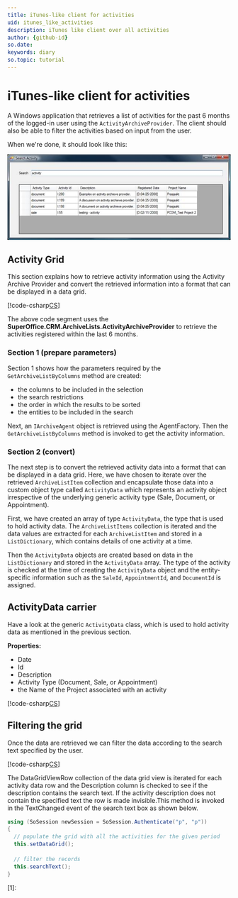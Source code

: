 ```yaml
---
title: iTunes-like client for activities
uid: itunes_like_activities
description: iTunes like client over all activities
author: {github-id}
so.date: 
keywords: diary
so.topic: tutorial
---
```


# iTunes-like client for activities

A Windows application that retrieves a list of activities for the past 6 months of the logged-in user using the `ActivityArchiveProvider`. The client should also be able to filter the activities based on input from the user.

When we're done, it should look like this:

![01][img1]

## Activity Grid

This section explains how to retrieve activity information using the Activity Archive Provider and convert the retrieved information into a format that can be displayed in a data grid.

[!code-csharp[CS](includes/itunes-setdatagrid.cs)]

The above code segment uses the **SuperOffice.CRM.ArchiveLists.ActivityArchiveProvider** to retrieve the activities registered within the last 6 months.

### Section 1 (prepare parameters)

Section 1 shows how the parameters required by the `GetArchiveListByColumns` method are created:

* the columns to be included in the selection
* the search restrictions
* the order in which the results to be sorted
* the entities to be included in the search

Next, an `IArchiveAgent` object is retrieved using the AgentFactory. Then the `GetArchiveListByColumns` method is invoked to get the activity information.

### Section 2 (convert)

The next step is to convert the retrieved activity data into a format that can be displayed in a data grid. Here, we have chosen to iterate over the retrieved `ArchiveListItem` collection and encapsulate those data into a custom object type called `ActivityData` which represents an activity object irrespective of the underlying generic activity type (Sale, Document, or Appointment).

First, we have created an array of type `ActivityData`, the type that is used to hold activity data. The `ArchiveListItems` collection is iterated and the data values are extracted for each `ArchiveListItem` and stored in a `ListDictionary`, which contains details of one activity at a time.

Then the `ActivityData` objects are created based on data in the `ListDictionary` and stored in the `ActivityData` array. The type of the activity is checked at the time of creating the `ActivityData` object and the entity-specific information such as the `SaleId`, `AppointmentId`, and `DocumentId` is assigned.

## ActivityData carrier

Have a look at the generic `ActivityData` class, which is used to hold activity data as mentioned in the previous section.

**Properties:**

* Date
* Id
* Description
* Activity Type (Document, Sale, or Appointment)
* the Name of the Project associated with an activity

[!code-csharp[CS](includes/itunes-activitydata.cs)]

## Filtering the grid

Once the data are retrieved we can filter the data according to the search text specified by the user.

[!code-csharp[CS](includes/itunes-searchtext.cs)]

The DataGridViewRow collection of the data grid view is iterated for each activity data row and the Description column is checked to see if the description contains the search text. If the activity description does not contain the specified text the row is made invisible.This method is invoked in the TextChanged event of the search text box as shown below.

```csharp
using (SoSession newSession = SoSession.Authenticate("p", "p"))
{
  // populate the grid with all the activities for the given period
  this.setDataGrid();

  // filter the records
  this.searchText();
}
```

<!-- Referenced links -->
[1]:

<!-- Referenced images -->
[img1]: media/image023.jpg
